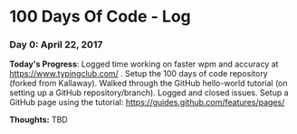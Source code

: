 # 100 Days Of Code - Log

### Day 0: April 22, 2017

**Today's Progress**: Logged time working on faster wpm and accuracy at https://www.typingclub.com/ . Setup the 100 days of code repository (forked from Kallaway). Walked through the GitHub hello-world tutorial (on setting up a GitHub repository/branch). Logged and closed issues. Setup a GitHub page using the tutorial: https://guides.github.com/features/pages/

**Thoughts:** TBD
